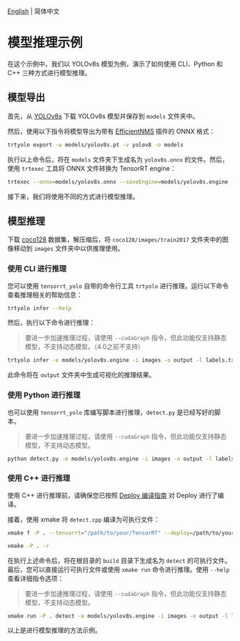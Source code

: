 [English](README.en.md) | 简体中文

# 模型推理示例

在这个示例中，我们以 YOLOv8s 模型为例，演示了如何使用 CLI、Python 和 C++ 三种方式进行模型推理。

## 模型导出

首先，从 [YOLOv8s](https://github.com/ultralytics/assets/releases/download/v8.2.0/yolov8s.pt) 下载 YOLOv8s 模型并保存到 `models` 文件夹中。

然后，使用以下指令将模型导出为带有 [EfficientNMS](https://github.com/NVIDIA/TensorRT/tree/main/plugin/efficientNMSPlugin) 插件的 ONNX 格式：

```bash
trtyolo export -w models/yolov8s.pt -v yolov8 -o models
```

执行以上命令后，将在 `models` 文件夹下生成名为 `yolov8s.onnx` 的文件。然后，使用 `trtexec` 工具将 ONNX 文件转换为 TensorRT engine：

```bash
trtexec --onnx=models/yolov8s.onnx --saveEngine=models/yolov8s.engine --fp16
```

接下来，我们将使用不同的方式进行模型推理。

## 模型推理

下载 [coco128](https://ultralytics.com/assets/coco128.zip) 数据集，解压缩后，将 `coco128/images/train2017` 文件夹中的图像移动到 `images` 文件夹中以供推理使用。

### 使用 CLI 进行推理

您可以使用 `tensorrt_yolo` 自带的命令行工具 `trtyolo` 进行推理。运行以下命令查看推理相关的帮助信息：

```bash
trtyolo infer --help
```

然后，执行以下命令进行推理：

> 要进一步加速推理过程，请使用 `--cudaGraph` 指令，但此功能仅支持静态模型，不支持动态模型。（4.0之前不支持）

```bash
trtyolo infer -e models/yolov8s.engine -i images -o output -l labels.txt --cudaGraph
```

此命令将在 `output` 文件夹中生成可视化的推理结果。

### 使用 Python 进行推理

也可以使用 `tensorrt_yolo` 库编写脚本进行推理，`detect.py` 是已经写好的脚本。

> 要进一步加速推理过程，请使用 `--cudaGraph` 指令，但此功能仅支持静态模型，不支持动态模型。

```bash
python detect.py -e models/yolov8s.engine -i images -o output -l labels.txt --cudaGraph
```

### 使用 C++ 进行推理

使用 C++ 进行推理前，请确保您已按照 [Deploy 编译指南](../../docs/cn/build_and_install.md#deploy-编译) 对 Deploy 进行了编译。

接着，使用 xmake 将 `detect.cpp` 编译为可执行文件：

```bash
xmake f -P . --tensorrt="/path/to/your/TensorRT" --deploy=/path/to/your/TensorRT-YOLO

xmake -P . -r
```

在执行上述命令后，将在根目录的 `build` 目录下生成名为 `detect` 的可执行文件。最后，您可以直接运行可执行文件或使用 `xmake run` 命令进行推理。使用 `--help` 查看详细指令选项：

> 要进一步加速推理过程，请使用 `--cudaGraph` 指令，但此功能仅支持静态模型，不支持动态模型。

```bash
xmake run -P . detect -e models/yolov8s.engine -i images -o output -l labels.txt --cudaGraph
```

以上是进行模型推理的方法示例。
